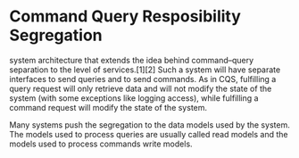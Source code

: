 # Command Query Resposibility Segregation

system architecture that extends the idea behind command–query separation to the level of services.[1][2] Such a system will have separate interfaces to send queries and to send commands. As in CQS, fulfilling a query request will only retrieve data and will not modify the state of the system (with some exceptions like logging access), while fulfilling a command request will modify the state of the system.

Many systems push the segregation to the data models used by the system. The models used to process queries are usually called read models and the models used to process commands write models.
